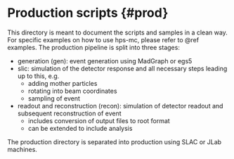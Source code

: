Production scripts {#prod}
==================

This directory is meant to document the scripts and samples in a clean way. For specific examples on how to use hps-mc, please refer to @ref examples.
The production pipeline is split into three stages:
- generation (gen): event generation using MadGraph or egs5
- slic: simulation of the detector response and all necessary steps leading up to this, e.g.
  - adding mother particles
  - rotating into beam coordinates
  - sampling of event
- readout and reconstruction (recon): simulation of detector readout and subsequent reconstruction of event
  - includes conversion of output files to root format
  - can be extended to include analysis

The production directory is separated into production using SLAC or JLab machines.
